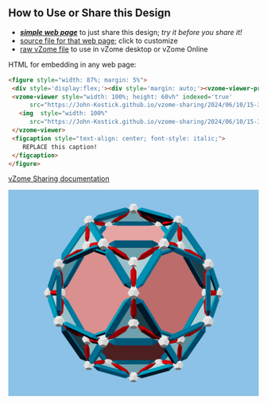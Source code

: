 
## How to Use or Share this Design

 - [***simple web page***](<https://John-Kostick.github.io/vzome-sharing/2024/06/10/15-37-54-262Z-Twelve-squat-pentagonal-antiprisms/>) to just share this design; *try it before you share it!*
 - [source file for that web page](<https://github.com/John-Kostick/vzome-sharing/edit/main/2024/06/10/15-37-54-262Z-Twelve-squat-pentagonal-antiprisms/index.md>); click to customize
 - [raw vZome file](<https://raw.githubusercontent.com/John-Kostick/vzome-sharing/main/2024/06/10/15-37-54-262Z-Twelve-squat-pentagonal-antiprisms/Twelve-squat-pentagonal-antiprisms.vZome>) to use in vZome desktop or vZome Online
 
 HTML for embedding in any web page:
 ```html
<figure style="width: 87%; margin: 5%">
  <div style='display:flex;'><div style='margin: auto;'><vzome-viewer-previous label='prev step'></vzome-viewer-previous><vzome-viewer-next label='next step'></vzome-viewer-next></div></div>
  <vzome-viewer style="width: 100%; height: 60vh" indexed='true'
       src="https://John-Kostick.github.io/vzome-sharing/2024/06/10/15-37-54-262Z-Twelve-squat-pentagonal-antiprisms/Twelve-squat-pentagonal-antiprisms.vZome" >
    <img  style="width: 100%"
       src="https://John-Kostick.github.io/vzome-sharing/2024/06/10/15-37-54-262Z-Twelve-squat-pentagonal-antiprisms/Twelve-squat-pentagonal-antiprisms.png" >
  </vzome-viewer>
  <figcaption style="text-align: center; font-style: italic;">
     REPLACE this caption!
  </figcaption>
</figure>

 ```

[vZome Sharing documentation](https://vzome.github.io/vzome/sharing.html#how-it-works)

![Image](<Twelve-squat-pentagonal-antiprisms.png>)

